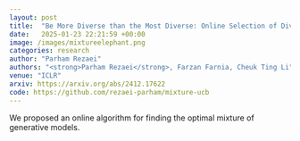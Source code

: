 ```yaml
---
layout: post
title:  "Be More Diverse than the Most Diverse: Online Selection of Diverse Mixtures of Generative Models"
date:   2025-01-23 22:21:59 +00:00
image: /images/mixtureelephant.png
categories: research
author: "Parham Rezaei"
authors: "<strong>Parham Rezaei</strong>, Farzan Farnia, Cheuk Ting Li"
venue: "ICLR"
arxiv: https://arxiv.org/abs/2412.17622
code: https://github.com/rezaei-parham/mixture-ucb
---
```

We proposed an online algorithm for finding the optimal mixture of generative models.

